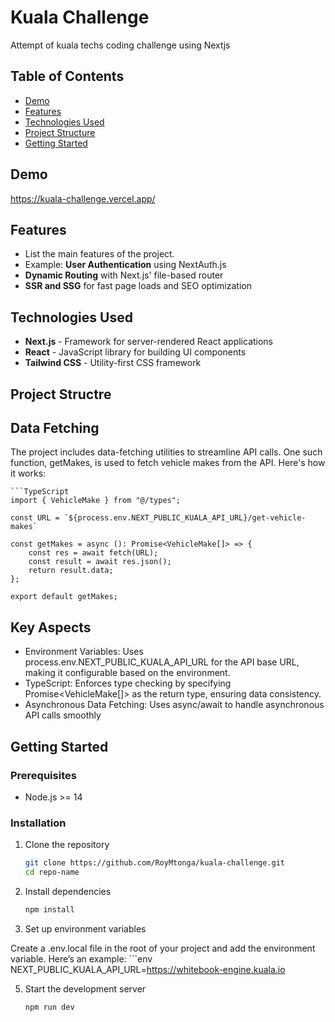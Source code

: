 # Kuala Challenge

Attempt of kuala techs coding challenge using Nextjs

## Table of Contents

- [Demo](#demo)
- [Features](#features)
- [Technologies Used](#technologies-used)
- [Project Structure](#project-structure)
- [Getting Started](#getting-started)

## Demo

https://kuala-challenge.vercel.app/

## Features

- List the main features of the project.
- Example: **User Authentication** using NextAuth.js
- **Dynamic Routing** with Next.js' file-based router
- **SSR and SSG** for fast page loads and SEO optimization

## Technologies Used

- **Next.js** - Framework for server-rendered React applications
- **React** - JavaScript library for building UI components
- **Tailwind CSS** - Utility-first CSS framework

## Project Structre

## Data Fetching

The project includes data-fetching utilities to streamline API calls. One such function, getMakes, is used to fetch vehicle makes from the API. Here's how it works:
    
    ```TypeScript
    import { VehicleMake } from "@/types";

    const URL = `${process.env.NEXT_PUBLIC_KUALA_API_URL}/get-vehicle-makes`

    const getMakes = async (): Promise<VehicleMake[]> => {
        const res = await fetch(URL);
        const result = await res.json();
        return result.data;
    };

    export default getMakes;

## Key Aspects

- Environment Variables: Uses process.env.NEXT_PUBLIC_KUALA_API_URL for the API base URL, making it configurable based on the environment.
- TypeScript: Enforces type checking by specifying Promise<VehicleMake[]> as the return type, ensuring data consistency.
- Asynchronous Data Fetching: Uses async/await to handle asynchronous API calls smoothly

## Getting Started

### Prerequisites

- Node.js >= 14

### Installation

1. Clone the repository
   ```bash
   git clone https://github.com/RoyMtonga/kuala-challenge.git
   cd repo-name

2. Install dependencies
    ```bash
    npm install

4. Set up environment variables

Create a .env.local file in the root of your project and add the environment variable. Here’s an example:
    ```env
    NEXT_PUBLIC_KUALA_API_URL=https://whitebook-engine.kuala.io

5. Start the development server
     ```bash
    npm run dev
